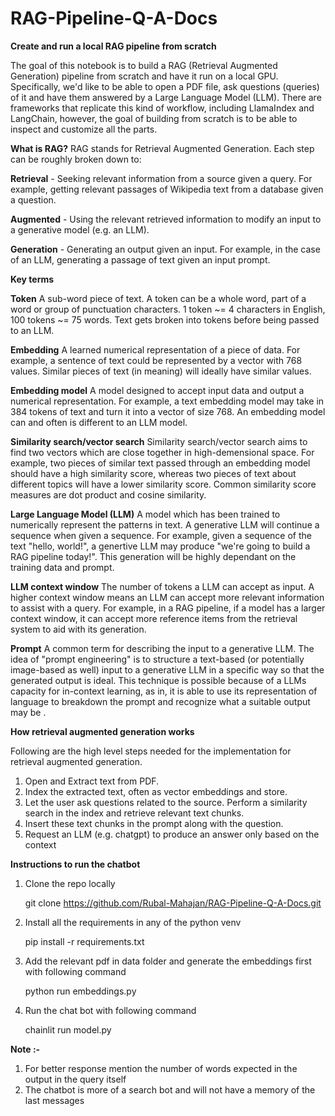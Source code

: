 # RAG-Pipeline-Q-A-Docs

**Create and run a local RAG pipeline from scratch**

The goal of this notebook is to build a RAG (Retrieval Augmented Generation) pipeline from scratch and have it run on a local GPU.
Specifically, we'd like to be able to open a PDF file, ask questions (queries) of it and have them answered by a Large Language Model (LLM).
There are frameworks that replicate this kind of workflow, including LlamaIndex and LangChain, however, the goal of building from scratch is to be able to inspect and customize all the parts.

**What is RAG?**
RAG stands for Retrieval Augmented Generation.
Each step can be roughly broken down to:

**Retrieval** - Seeking relevant information from a source given a query. For example, getting relevant passages of Wikipedia text from a database given a question.

**Augmented** - Using the relevant retrieved information to modify an input to a generative model (e.g. an LLM).

**Generation** - Generating an output given an input. For example, in the case of an LLM, generating a passage of text given an input prompt.




**Key terms**

**Token** A sub-word piece of text. A token can be a whole word, part of a word or group of punctuation characters. 1 token ~= 4 characters in English, 100 tokens ~= 75 words. Text gets broken into tokens before being passed to an LLM.

**Embedding** A learned numerical representation of a piece of data. For example, a sentence of text could be represented by a vector with 768 values. Similar pieces of text (in meaning) will ideally have similar values.

**Embedding model** A model designed to accept input data and output a numerical representation. For example, a text embedding model may take in 384 tokens of text and turn it into a vector of size 768. An embedding model can and often is different to an LLM model.

**Similarity search/vector search** Similarity search/vector search aims to find two vectors which are close together in high-demensional space. For example, two pieces of similar text passed through an embedding model should have a high similarity score, whereas two pieces of text about different topics will have a lower similarity score. Common similarity score measures are dot product and cosine similarity.

**Large Language Model (LLM)** A model which has been trained to numerically represent the patterns in text. A generative LLM will continue a sequence when given a sequence. For example, given a sequence of the text "hello, world!", a genertive LLM may produce "we're going to build a RAG pipeline today!". This generation will be highly dependant on the training data and prompt.

**LLM context window** The number of tokens a LLM can accept as input. A higher context window means an LLM can accept more relevant information to assist with a query. For example, in a RAG pipeline, if a model has a larger context window, it can accept more reference items from the retrieval system to aid with its generation.

**Prompt** A common term for describing the input to a generative LLM. The idea of "prompt engineering" is to structure a text-based (or potentially image-based as well) input to a generative LLM in a specific way so that the generated output is ideal. This technique is possible because of a LLMs capacity for in-context learning, as in, it is able to use its representation of language to breakdown the prompt and recognize what a suitable output may be .


**How retrieval augmented generation works**

Following are the high level steps needed for the implementation for retrieval augmented generation.

1. Open and Extract text from PDF.
2. Index the extracted text, often as vector embeddings and store.
3. Let the user ask questions related to the source. Perform a similarity search in the index and retrieve relevant text chunks.
4. Insert these text chunks in the prompt along with the question.
5. Request an LLM (e.g. chatgpt) to produce an answer only based on the context

**Instructions to run the chatbot**

1. Clone the repo locally
   
   	git clone https://github.com/Rubal-Mahajan/RAG-Pipeline-Q-A-Docs.git

2. Install all the requirements in any of the python venv
   
      pip install -r requirements.txt

3. Add the relevant pdf in data folder and generate the embeddings first with following command
   
      python run embeddings.py

4. Run the chat bot with following command

   chainlit run model.py


**Note :-** 

1. For better response mention the number of words expected in the output in the query itself
2. The chatbot is more of a search bot and will not have a memory of the last messages


